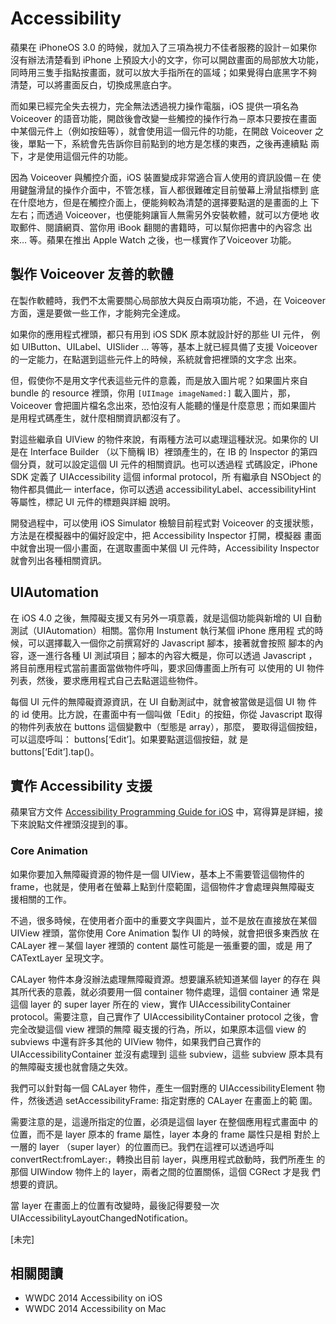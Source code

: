 Accessibility
=============

蘋果在 iPhoneOS 3.0 的時候，就加入了三項為視力不佳者服務的設計－如果你
沒有辦法清楚看到 iPhone 上預設大小的文字，你可以開啟畫面的局部放大功能，
同時用三隻手指點按畫面，就可以放大手指所在的區域；如果覺得白底黑字不夠
清楚，可以將畫面反白，切換成黑底白字。

而如果已經完全失去視力，完全無法透過視力操作電腦，iOS 提供一項名為
Voiceover 的語音功能，開啟後會改變一些觸控的操作行為－原本只要按在畫面
中某個元件上（例如按鈕等），就會使用這一個元件的功能，在開啟 Voiceover
之後，單點一下，系統會先告訴你目前點到的地方是怎樣的東西，之後再連續點
兩下，才是使用這個元件的功能。

因為 Voiceover 與觸控介面，iOS 裝置變成非常適合盲人使用的資訊設備－在
使用鍵盤滑鼠的操作介面中，不管怎樣，盲人都很難確定目前螢幕上滑鼠指標到
底在什麼地方，但是在觸控介面上，便能夠較為清楚的選擇要點選的是畫面的上
下左右；而透過 Voiceover，也便能夠讓盲人無需另外安裝軟體，就可以方便地
收取郵件、閱讀網頁、當你用 iBook 翻閱的書籍時，可以幫你把書中的內容念
出來… 等。蘋果在推出 Apple Watch 之後，也一樣實作了Voiceover 功能。

製作 Voiceover 友善的軟體
------------------------

在製作軟體時，我們不太需要關心局部放大與反白兩項功能，不過，在
Voiceover 方面，還是要做一些工作，才能夠完全達成。

如果你的應用程式裡頭，都只有用到 iOS SDK 原本就設計好的那些 UI 元件，
例如 UIButton、UILabel、UISlider … 等等，基本上就已經具備了支援
Voiceover 的一定能力，在點選到這些元件上的時候，系統就會把裡頭的文字念
出來。

但，假使你不是用文字代表這些元件的意義，而是放入圖片呢？如果圖片來自
bundle 的 resource 裡頭，你用 `[UIImage imageNamed:]` 載入圖片，那，
Voiceover 會把圖片檔名念出來，恐怕沒有人能聽的懂是什麼意思；而如果圖片
是用程式碼產生，就什麼相關資訊都沒有了。

對這些繼承自 UIView 的物件來說，有兩種方法可以處理這種狀況。如果你的
UI 是在 Interface Builder （以下簡稱 IB）裡頭產生的，在 IB 的
Inspector 的第四個分頁，就可以設定這個 UI 元件的相關資訊。也可以透過程
式碼設定，iPhone SDK 定義了 UIAccessibility 這個 informal protocol，所
有繼承自 NSObject 的物件都具備此一 interface，你可以透過
accessibilityLabel、accessibilityHint 等屬性，標記 UI 元件的標題與詳細
說明。

開發過程中，可以使用 iOS Simulator 檢驗目前程式對 Voiceover 的支援狀態，
方法是在模擬器中的偏好設定中，把 Accessibility Inspector 打開，模擬器
畫面中就會出現一個小畫面，在選取畫面中某個 UI 元件時，Accessibility
Inspector 就會列出各種相關資訊。

UIAutomation
------------

在 iOS 4.0 之後，無障礙支援又有另外一項意義，就是這個功能與新增的 UI
自動測試（UIAutomation）相關。當你用 Instument 執行某個 iPhone 應用程
式的時候，可以選擇載入一個你之前撰寫好的 Javascript 腳本，接著就會按照
腳本的內容，逐一進行各種 UI 測試項目；腳本的內容大概是，你可以透過
Javascript ，將目前應用程式當前畫面當做物件呼叫，要求回傳畫面上所有可
以使用的 UI 物件列表，然後，要求應用程式自己去點選這些物件。

每個 UI 元件的無障礙資源資訊，在 UI 自動測試中，就會被當做是這個 UI 物
件的 id 使用。比方說，在畫面中有一個叫做「Edit」的按鈕，你從
Javascript 取得的物件列表放在 buttons 這個變數中（型態是 array），那麼，
要取得這個按鈕，可以這麼呼叫： buttons[‘Edit’]。如果要點選這個按鈕，就
是 buttons[‘Edit’].tap()。

實作 Accessibility 支援
-----------------------

蘋果官方文件
[Accessibility Programming Guide for iOS](https://developer.apple.com/library/ios/documentation/UserExperience/Conceptual/iPhoneAccessibility/Introduction/Introduction.html)
中，寫得算是詳細，接下來說點文件裡頭沒提到的事。

### Core Animation

如果你要加入無障礙資源的物件是一個 UIView，基本上不需要管這個物件的
frame，也就是，使用者在螢幕上點到什麼範圍，這個物件才會處理與無障礙支
援相關的工作。

不過，很多時候，在使用者介面中的重要文字與圖片，並不是放在直接放在某個
UIView 裡頭，當你使用 Core Animation 製作 UI 的時候，就會把很多東西放
在 CALayer 裡－某個 layer 裡頭的 content 屬性可能是一張重要的圖，或是
用了 CATextLayer 呈現文字。

CALayer 物件本身沒辦法處理無障礙資源。想要讓系統知道某個 layer 的存在
與其所代表的意義，就必須要用一個 container 物件處理，這個 container 通
常是這個 layer 的 super layer 所在的 view，實作
UIAccessibilityContainer protocol。需要注意，自己實作了
UIAccessibilityContainer protocol 之後，會完全改變這個 view 裡頭的無障
礙支援的行為，所以，如果原本這個 view 的 subviews 中還有許多其他的
UIView 物件，如果我們自己實作的 UIAccessibilityContainer 並沒有處理到
這些 subview，這些 subview 原本具有的無障礙支援也就會隨之失效。

我們可以針對每一個 CALayer 物件，產生一個對應的 UIAccessibilityElement
物件，然後透過 setAccessibilityFrame: 指定對應的 CALayer 在畫面上的範
圍。

需要注意的是，這邊所指定的位置，必須是這個 layer 在整個應用程式畫面中
的位置，而不是 layer 原本的 frame 屬性，layer 本身的 frame 屬性只是相
對於上一層的 layer （super layer）的位置而已。我們在這裡可以透過呼叫
convertRect:fromLayer:，轉換出目前 layer，與應用程式啟動時，我們所產生
的那個 UIWindow 物件上的 layer，兩者之間的位置關係，這個 CGRect 才是我
們想要的資訊。

當 layer 在畫面上的位置有改變時，最後記得要發一次
UIAccessibilityLayoutChangedNotification。

[未完]


相關閱讀
--------

- WWDC 2014 Accessibility on iOS
- WWDC 2014 Accessibility on Mac
